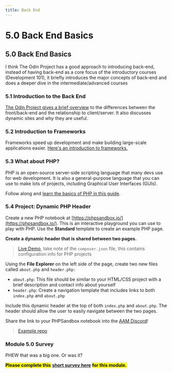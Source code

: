 ```yaml
---
title: Back End
---
```


# 5.0 Back End Basics

## 5.0 Back End Basics

I think The Odin Project has a good approach to introducing back-end, instead of having back-end as a core focus of the introductory courses (Development 101), it briefly introduces the major concepts of back-end and does a deeper dive in the intermediate/advanced courses

### 5.1 Introduction to the Back End

[The Odin Project gives a brief overview](https://www.theodinproject.com/lessons/foundations-introduction-to-the-back-end) to the differences between the front/back-end and the relationship to client/server. It also discusses dynamic sites and why they are useful.

### 5.2 Introduction to Frameworks

Frameworks speed up development and make building large-scale applications easier. [Here's an introduction to frameworks.](https://www.theodinproject.com/lessons/foundations-introduction-to-frameworks)

### 5.3 What about PHP?

PHP is an open-source server-side scripting language that many devs use for web development. It is also a general-purpose language that you can use to make lots of projects, including Graphical User Interfaces (GUIs).

Follow along and [learn the basics of PHP in this guide](https://www.freecodecamp.org/news/what-is-php-the-php-programming-language-meaning-explained/).

### 5.4 Project: Dynamic PHP Header

Create a new PHP notebook at [https://phpsandbox.io/](https://phpsandbox.io/). This is an interactive playground you can use to play with PHP. Use the **Standard** template to create an example PHP page.

**Create a dynamic header that is shared between two pages.**

> [Live Demo](https://phpsandbox.io/n/aam-instituteproject-005-ynxhg), take note of the `composer.json` file, this contains configuration info for PHP projects

Using the **File Explorer** on the left side of the page, create two new files called `about.php` and `header.php:`

- `about.php`: This file should be similar to your HTML/CSS project with a brief description and contact info about yourself
- `header.php`: Create a navigation template that includes links to both `index.php` and `about.php`

Include this dynamic header at the top of both `index.php` and `about.php`. The header should allow the user to easily navigate between the two pages.

Share the link to your PHPSandbox notebook into the [AAM Discord](https://discord.gg/5fY5efPd)!

> [Example repo](https://github.com/AAM-Institute/project-005)

### Module 5.0 Survey

PHEW that was a big one. Or was it?

<mark>**Please complete this**</mark> [**short survey here**](https://docs.google.com/forms/d/e/1FAIpQLSdxkKpq6HIIGICFcGn4DngS8PAIe3gh5GAJCbuEyQpEj1o1Kg/viewform) <mark>**for this module.**</mark>
